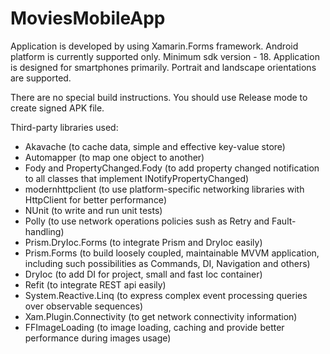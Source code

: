 # MoviesMobileApp

Application is developed by using Xamarin.Forms framework. Android platform is currently supported only. Minimum sdk version - 18. Application is designed for smartphones primarily. Portrait and landscape orientations are supported.

There are no special build instructions. You should use Release mode to create signed APK file.

Third-party libraries used:
- Akavache (to cache data, simple and effective key-value store)
- Automapper (to map one object to another)
- Fody and PropertyChanged.Fody (to add property changed notification to all classes that implement INotifyPropertyChanged)
- modernhttpclient (to use platform-specific networking libraries with HttpClient for better performance)
- NUnit (to write and run unit tests)
- Polly (to use network operations policies sush as Retry and Fault-handling)
- Prism.DryIoc.Forms (to integrate Prism and DryIoc easily)
- Prism.Forms (to build loosely coupled, maintainable MVVM application, including such possibilities as Commands, DI, Navigation and others)
- DryIoc (to add DI for project, small and fast Ioc container)
- Refit (to integrate REST api easily)
- System.Reactive.Linq (to express complex event processing queries over observable sequences)
- Xam.Plugin.Connectivity (to get network connectivity information)
- FFImageLoading (to image loading, caching and provide better performance during images usage)